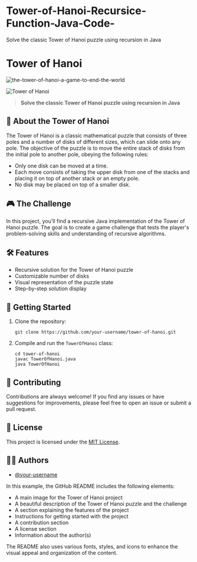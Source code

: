 # Tower-of-Hanoi-Recursice-Function-Java-Code-
Solve the classic Tower of Hanoi puzzle using recursion in Java
# Tower of Hanoi
![the-tower-of-hanoi-a-game-to-end-the-world](https://github.com/ARIBFIB/Tower-of-Hanoi-Recursice-Function-Java-Code-/assets/125716994/577e49ab-1e20-4732-9b5a-0d7e4595c426)


![Tower of Hanoi][]

> **Solve the classic Tower of Hanoi puzzle using recursion in Java**

## 🗼 About the Tower of Hanoi

The Tower of Hanoi is a classic mathematical puzzle that consists of three poles and a number of disks of different sizes, which can slide onto any pole. The objective of the puzzle is to move the entire stack of disks from the initial pole to another pole, obeying the following rules:

- Only one disk can be moved at a time.
- Each move consists of taking the upper disk from one of the stacks and placing it on top of another stack or an empty pole.
- No disk may be placed on top of a smaller disk.

## 🎮 The Challenge

In this project, you'll find a recursive Java implementation of the Tower of Hanoi puzzle. The goal is to create a game challenge that tests the player's problem-solving skills and understanding of recursive algorithms.

## 🛠️ Features

- Recursive solution for the Tower of Hanoi puzzle
- Customizable number of disks
- Visual representation of the puzzle state
- Step-by-step solution display

## 🚀 Getting Started

1. Clone the repository:
   ```
   git clone https://github.com/your-username/tower-of-hanoi.git
   ```
2. Compile and run the `TowerOfHanoi` class:
   ```
   cd tower-of-hanoi
   javac TowerOfHanoi.java
   java TowerOfHanoi
   ```

## 🤝 Contributing

Contributions are always welcome! If you find any issues or have suggestions for improvements, please feel free to open an issue or submit a pull request.

## 📄 License

This project is licensed under the [MIT License](LICENSE).

## 👨‍💻 Authors

- [@your-username](https://github.com/your-username)

[Tower of Hanoi]: https://github.com/your-username/tower-of-hanoi/blob/main/assets/tower-of-hanoi.png

In this example, the GitHub README includes the following elements:

- A main image for the Tower of Hanoi project
- A beautiful description of the Tower of Hanoi puzzle and the challenge
- A section explaining the features of the project
- Instructions for getting started with the project
- A contribution section
- A license section
- Information about the author(s)

The README also uses various fonts, styles, and icons to enhance the visual appeal and organization of the content.
